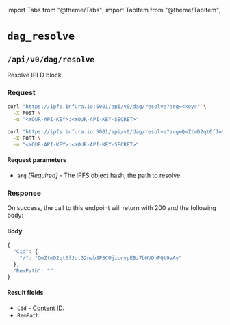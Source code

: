 import Tabs from "@theme/Tabs";
import TabItem from "@theme/TabItem";

# `dag_resolve`

## `/api/v0/dag/resolve`

Resolve IPLD block.

### Request

<Tabs>
  <TabItem value="Syntax" label="Syntax" default>

```bash
curl "https://ipfs.infura.io:5001/api/v0/dag/resolve?arg=<key>" \
  -X POST \
  -u "<YOUR-API-KEY>:<YOUR-API-KEY-SECRET>"
```

  </TabItem>
  <TabItem value="Example" label="Example" >

```bash
curl "https://ipfs.infura.io:5001/api/v0/dag/resolve?arg=QmZtmD2qt6fJot32nabSP3CUjicnypEBz7bHVDhPQt9aAy" \
  -X POST \
  -u "<YOUR-API-KEY>:<YOUR-API-KEY-SECRET>"
```

  </TabItem>
</Tabs>

#### Request parameters

- `arg` _[Required]_ - The IPFS object hash; the path to resolve.

### Response

On success, the call to this endpoint will return with 200 and the following body:

#### Body

```js
{
  "Cid": {
    "/": "QmZtmD2qt6fJot32nabSP3CUjicnypEBz7bHVDhPQt9aAy"
  },
  "RemPath": ""
}
```

#### Result fields

- `Cid` - [Content ID](https://github.com/multiformats/cid).
- `RemPath`
